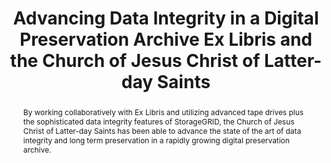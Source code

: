 ---
abstract: By working collaboratively with Ex Libris and utilizing advanced tape drives
  plus the sophisticated data integrity features of StorageGRID, the Church of Jesus
  Christ of Latter-day Saints has been able to advance the state of the art of data
  integrity and long term preservation in a rapidly growing digital preservation archive.
creators:
- Wright, Gary T.
- Sherwinter, Nir
date: null
document_url: https://services.phaidra.univie.ac.at/api/object/o:293833/download
grand_parent: iPRES
institutions: []
keywords:
- ischool
- toronto
- canada
- digital preservation
- data corruption
- tape archive
landing_page_url: https://phaidra.univie.ac.at/o:293833
language: eng
layout: publication
license: CC BY-NC-SA 3.0 AT
notes_url: null
parent: iPRES 2012
presentation_url: null
publication_type: paper
size: 1035454
source_name: iPRES
title: Advancing Data Integrity in a Digital Preservation Archive Ex Libris and the
  Church of Jesus Christ of Latter-day Saints
year: 2012
---